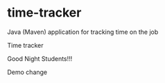 # time-tracker
Java (Maven) application for tracking time on the job

Time tracker

Good Night Students!!!


Demo change
